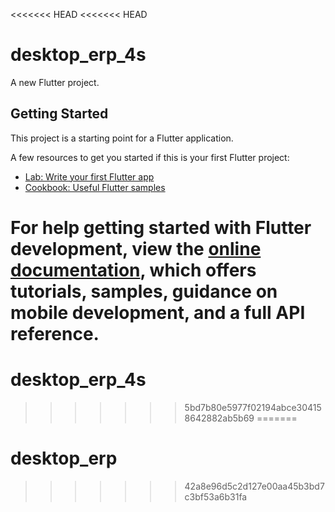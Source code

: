 <<<<<<< HEAD
<<<<<<< HEAD
# desktop_erp_4s

A new Flutter project.

## Getting Started

This project is a starting point for a Flutter application.

A few resources to get you started if this is your first Flutter project:

- [Lab: Write your first Flutter app](https://docs.flutter.dev/get-started/codelab)
- [Cookbook: Useful Flutter samples](https://docs.flutter.dev/cookbook)

For help getting started with Flutter development, view the
[online documentation](https://docs.flutter.dev/), which offers tutorials,
samples, guidance on mobile development, and a full API reference.
=======
# desktop_erp_4s
>>>>>>> 5bd7b80e5977f02194abce304158642882ab5b69
=======
# desktop_erp
>>>>>>> 42a8e96d5c2d127e00aa45b3bd7c3bf53a6b31fa
